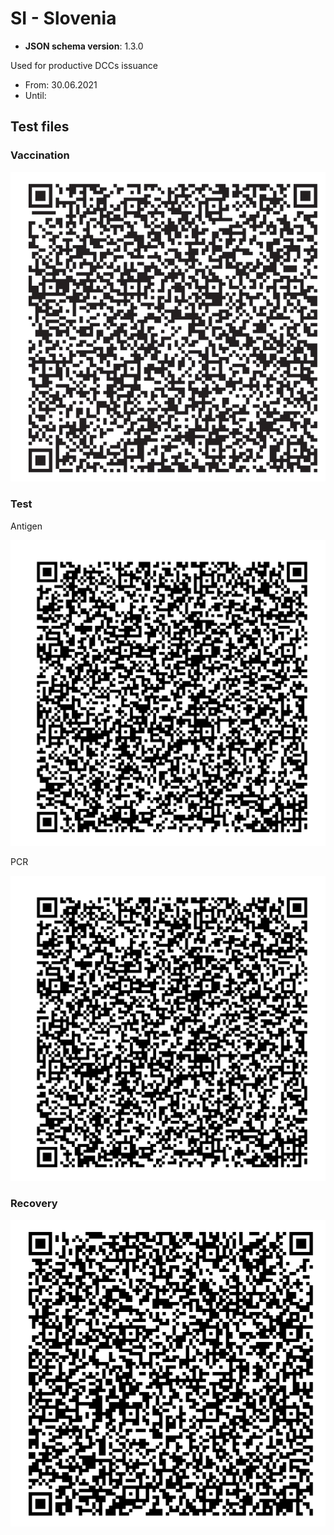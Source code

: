 # SI - Slovenia

* **JSON schema version**: 1.3.0

Used for productive DCCs issuance
* From: 30.06.2021
* Until:

## Test files

### Vaccination

![VAC](VAC.png)


### Test

Antigen

![TEST-AG](TEST-AG.png)

PCR

![TEST-PCR](TEST-AG.png)


### Recovery

![REC](REC.png)